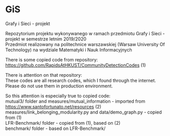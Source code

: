# GiS
Grafy i Sieci - projekt

Repozytorium projektu wykonywanego w ramach przedmiotu Grafy i Sieci - projekt w semestrze letnim 2019/2020  
Przedmiot realizowany na politechnice warszawskiej (Warsaw University Of Technology) na wydziale Matematyki i Nauk Informacyjnych   

There is some copied code from repository:  
https://github.com/RapidsAtHKUST/CommunityDetectionCodes (1)

There is attention on that repository:  
These codes are all research codes, which I found through the internet. Please do not use them in production environment.

So this attention is especially true to copied code:  
mutual3/ folder and measures/mutual_information - imported from https://www.santofortunato.net/resources (2)  
measures/link_belonging_modularity.py and data/demo_graph.py - copied from (1)  
LFR-Benchmark/ folder - copied from (1), based on (2)  
benchmark/ folder - based on LFR-Benchmark/
